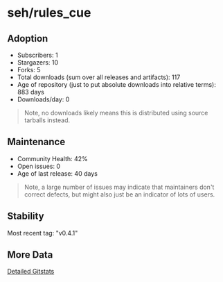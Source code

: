 # seh/rules_cue

## Adoption

- Subscribers: 1
- Stargazers: 10
- Forks: 5
- Total downloads (sum over all releases and artifacts): 117
- Age of repository (just to put absolute downloads into relative terms): 883 days
- Downloads/day: 0

> Note, no downloads likely means this is distributed using source tarballs instead.

## Maintenance

- Community Health: 42%
- Open issues: 0
- Age of last release: 40 days

> Note, a large number of issues may indicate that maintainers don't correct defects, but might also
> just be an indicator of lots of users.

## Stability

Most recent tag: "v0.4.1"

## More Data

[Detailed Gitstats](/bazel-catalog/gitstats/seh/rules_cue)

